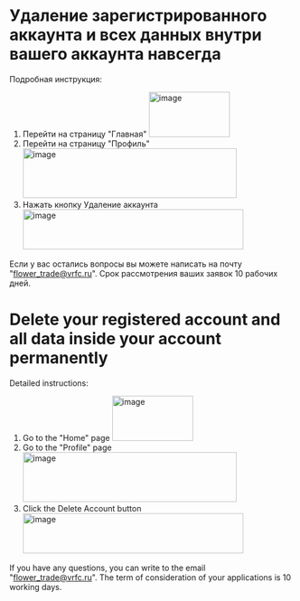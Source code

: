 # Удаление зарегистрированного аккаунта и всех данных внутри вашего аккаунта навсегда
Подробная инструкция:
1. Перейти на страницу "Главная"  <img width="143" height="80" alt="image" src="https://github.com/user-attachments/assets/7bf60fbc-444c-4278-bd0d-5f02c8dd509e" />
2. Перейти на страницу "Профиль"  <img width="378" height="88" alt="image" src="https://github.com/user-attachments/assets/99841fca-bd07-4612-8c31-f701a6c16471" />
3. Нажать кнопку Удаление аккаунта  <img width="390" height="71" alt="image" src="https://github.com/user-attachments/assets/84c711b1-6ba4-46a3-9d2b-bf236e39e07f" />

Если у вас остались вопросы вы можете написать на почту "flower_trade@vrfc.ru". Срок рассмотрения ваших заявок 10 рабочих дней.

# Delete your registered account and all data inside your account permanently
Detailed instructions:
1. Go to the "Home" page <img width="143" height="80" alt="image" src="https://github.com/user-attachments/assets/7bf60fbc-444c-4278-bd0d-5f02c8dd509e" />
2. Go to the "Profile" page <img width="378" height="88" alt="image" src="https://github.com/user-attachments/assets/99841fca-bd07-4612-8c31-f701a6c16471" />
3. Click the Delete Account button <img width="390" height="71" alt="image" src="https://github.com/user-attachments/assets/84c711b1-6ba4-46a3-9d2b-bf236e39e07f" />

If you have any questions, you can write to the email "flower_trade@vrfc.ru". The term of consideration of your applications is 10 working days.
